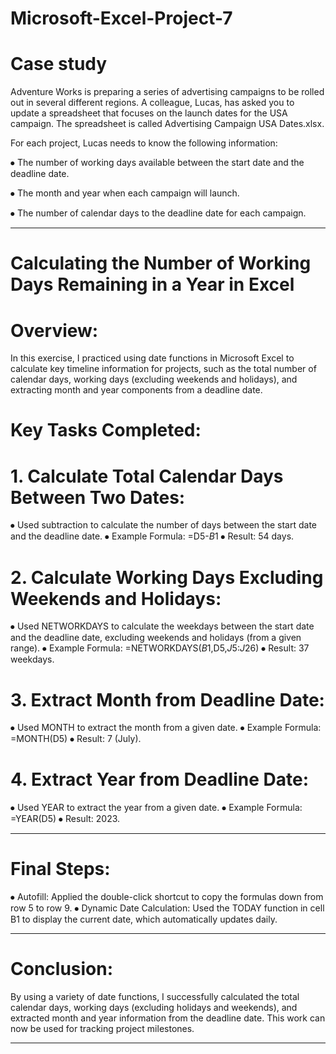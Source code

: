 # Microsoft-Excel-Project-7

# Case study

Adventure Works is preparing a series of advertising campaigns to be rolled out in several different regions. A colleague, Lucas, has asked you to update a spreadsheet that focuses on the launch dates for the USA campaign. The spreadsheet is called Advertising Campaign USA Dates.xlsx.

For each project, Lucas needs to know the following information:

⦁ The number of working days available between the start date and the deadline date.

⦁ The month and year when each campaign will launch.

⦁ The number of calendar days to the deadline date for each campaign.
______________________________________________________________________________________________________________________________________________________________________________________________________________________________________________

# Calculating the Number of Working Days Remaining in a Year in Excel

# Overview: 

In this exercise, I practiced using date functions in Microsoft Excel to calculate key timeline information for projects, such as the total number of calendar days, working days (excluding weekends and holidays), and extracting month and year components from a deadline date.

# Key Tasks Completed:

# 1. Calculate Total Calendar Days Between Two Dates:

   ⦁ Used subtraction to calculate the number of days between the start date and the deadline date.
   ⦁ Example Formula: =D5-$B$1
   ⦁ Result: 54 days.

# 2. Calculate Working Days Excluding Weekends and Holidays:

⦁ Used NETWORKDAYS to calculate the weekdays between the start date and the deadline date, excluding weekends and holidays (from a given range).
⦁ Example Formula: =NETWORKDAYS($B$1,D5,$J$5:$J$26)
⦁ Result: 37 weekdays.

# 3. Extract Month from Deadline Date:

⦁ Used MONTH to extract the month from a given date.
⦁ Example Formula: =MONTH(D5)
⦁ Result: 7 (July).

# 4. Extract Year from Deadline Date:

⦁ Used YEAR to extract the year from a given date.
⦁ Example Formula: =YEAR(D5)
⦁ Result: 2023.
______________________________________________________________________________________________________________________________________________________________________________________________________________________________________________
# Final Steps:

⦁ Autofill: Applied the double-click shortcut to copy the formulas down from row 5 to row 9.
⦁ Dynamic Date Calculation: Used the TODAY function in cell B1 to display the current date, which automatically updates daily.
______________________________________________________________________________________________________________________________________________________________________________________________________________________________________________
# Conclusion:

By using a variety of date functions, I successfully calculated the total calendar days, working days (excluding holidays and weekends), and extracted month and year information from the deadline date. This work can now be used for tracking project milestones.
______________________________________________________________________________________________________________________________________________________________________________________________________________________________________________
